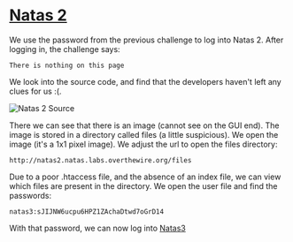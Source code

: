# [Natas 2](http://overthewire.org/wargames/natas/natas2.html "Natas 2 Web Challenge Page")


We use the password from the previous challenge to log into Natas 2. After logging in, the challenge says:

`There is nothing on this page`

We look into the source code, and find that the developers haven't left any clues for us :(. 

![Natas 2 Source](https://github.com/ProDigySML/Security-Writeups/blob/master/Natas%20Writeups/Natas2/Natas2Source.PNG "Natas 2 Source")

There we can see that there is an image (cannot see on the GUI end). The image is stored in a directory called files (a little suspicious). We open the image (it's a 1x1 pixel image). We adjust the url to open the files directory:

`http://natas2.natas.labs.overthewire.org/files`

Due to a poor .htaccess file, and the absence of an index file, we can view which files are present in the directory. We open the user file and find the passwords:

`natas3:sJIJNW6ucpu6HPZ1ZAchaDtwd7oGrD14`

With that password, we can now log into [Natas3](https://github.com/ProDigySML/Security-Writeups/blob/master/Natas%20Writeups/Natas3 "Natas 3")